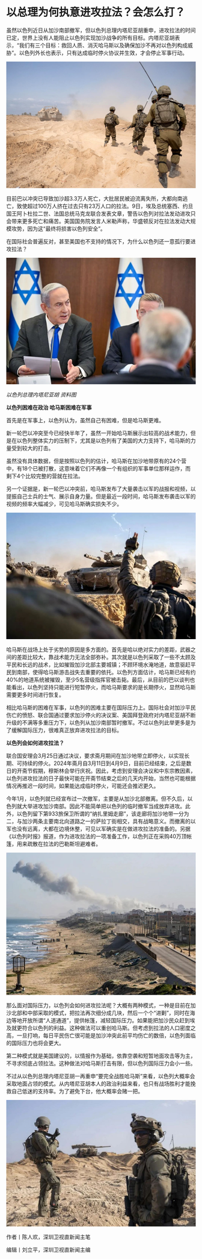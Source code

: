 # ​以总理为何执意进攻拉法？会怎么打？

虽然以色列近日从加沙南部撤军，但以色列总理内塔尼亚胡重申，进攻拉法的时间已定，世界上没有人能阻止以色列实现加沙战争的所有目标。内塔尼亚胡表示，“我们有三个目标：救回人质、消灭哈马斯以及确保加沙不再对以色列构成威胁”。以色列外长也表示，只有达成临时停火协议并生效，才会停止军事行动。

![6ebfa7afa5f3525d6d73a4c59fddfb48.jpg](https://raw.githubusercontent.com/qqhsx/qqnews_image/main/2024/04/10/​以总理为何执意进攻拉法？会怎么打？/6ebfa7afa5f3525d6d73a4c59fddfb48.jpg)

目前巴以冲突已导致加沙超3.3万人死亡，大批居民被迫流离失所，大都向南逃亡，致使超过100万人挤在过去只有23万人口的拉法。9日，埃及总统塞西、约旦国王阿卜杜拉二世、法国总统马克龙联合发表文章，警告以色列对拉法发动进攻只会带来更多死亡和痛苦。美国国务院发言人米勒声称，华盛顿反对在拉法发动大规模攻势，因为这“最终将损害以色列安全”。

在国际社会普遍反对，甚至美国也不支持的情况下，为什么以色列还一意孤行要进攻拉法？

![df0795ae48ca729b141813e9d6a3fd61.jpg](https://raw.githubusercontent.com/qqhsx/qqnews_image/main/2024/04/10/​以总理为何执意进攻拉法？会怎么打？/df0795ae48ca729b141813e9d6a3fd61.jpg)

_以色列总理内塔尼亚胡 资料图_

**以色列困难在政治 哈马斯困难在军事**

首先是在军事上，以色列认为，虽然自己有困难，但是哈马斯更难。

新一轮巴以冲突至今已经快半年了，虽然一开始哈马斯展示出较高的战术能力，但是在以色列整体实力的压制下，尤其是以色列有了美国的大力支持下，哈马斯的力量受到较大的打击。

虽然没有具体数据，但是按照以色列的估计，哈马斯在加沙地带原有的24个营中，有18个已被打散，这意味着它们不再像一个有组织的军事单位那样运作，而剩下4个比较完整的营就在拉法。

另一个证据是，新一轮巴以冲突前，哈马斯发布了大量袭击以军的战报和视频，以提振自己士兵的士气、展示自身力量。但是最近一段时间，哈马斯发布袭击以军的视频的频率大幅减少，可见哈马斯确实损失不少。

![a8a582972acba18991d87151be116ced.jpg](https://raw.githubusercontent.com/qqhsx/qqnews_image/main/2024/04/10/​以总理为何执意进攻拉法？会怎么打？/a8a582972acba18991d87151be116ced.jpg)

哈马斯在战场上处于劣势的原因是多方面的。首先是哈以绝对实力的差距，武器之间的差距比较大，靠战术能力无法全部弥补。其次就是以色列采取了一些不太顾及平民和长远的战术，比如摧毁加沙北部主要城镇；不顾环境水淹地道，故意驱赶平民到南部，使得哈马斯游击战失去重要的依托。以色列方面估计，哈马斯已经有约40%的地道系统被摧毁，至少5名营级指挥官被击毙。最后，从目前的巴以谈判也能看出，以色列坚持只能进行短暂停火，而哈马斯要求的是长期停火，显然哈马斯需要更多时间进行恢复。

相比哈马斯的困难在军事，以色列的困难主要在国际压力上。国际社会对加沙平民伤亡的愤怒、联合国通过要求加沙停火的决议案、美国拜登政府对内塔尼亚胡不断升级的不满等多重压力下，以色列从加沙南部暂时撤军。不过以色列此举更多是为了缓解国际压力，很难真正放弃进攻拉法的目标。

**以色列会如何进攻拉法？**

联合国安理会3月25日通过决议，要求斋月期间在加沙地带立即停火，以实现长期、可持续的停火。2024年斋月自3月11日到4月9日，目前已经结束，之后是数日的开斋节假期，穆斯林会举行庆祝。因此，考虑到安理会决议和中东宗教因素，以色列进攻拉法的日子最快可能在开斋节结束之后的几天内开始，当然也可能根据情况再推迟一段时间，如果能达成临时停火，可能还会推迟更久。

今年1月，以色列就已经宣布过一次撤军，主要是从加沙北部撤离。但不久后，以色列就大举进攻加沙南部。因此不能简单把以色列的临时撤军当成放弃进攻。此外，以色列留下第933旅保卫所谓的“纳扎里姆走廊”，该走廊将加沙地带一分为二，与加沙两条主要南北向道路之一的萨拉丁街相交，具有战略意义。而撤离的以军也没有远离，大都在边境休整，可见以军确实是在做进攻拉法的准备的。另据《以色列时报》报道，作为进攻拉法的一项准备工作，以色列正在采购40万顶帐篷，用来疏散在拉法的巴勒斯坦避难者。

![9c8a56501b4d3f69d66a9890a32f0065.jpg](https://raw.githubusercontent.com/qqhsx/qqnews_image/main/2024/04/10/​以总理为何执意进攻拉法？会怎么打？/9c8a56501b4d3f69d66a9890a32f0065.jpg)

那么面对国际压力，以色列会如何进攻拉法呢？大概有两种模式，一种是目前在加沙北部和中部采取的模式，把拉法再次细分成几块，然后一个个“进剿”，同时在海边等地开放所谓“人道通道”，提供帐篷，减轻国际压力。如果能把加沙民众赶到埃及就更符合以色列的利益。这种做法可以重创哈马斯。但考虑到拉法的人口密度之高，一旦打响，每日平民伤亡很可能是加沙冲突此前平均伤亡的数倍，以色列面临的国际压力也将会更大。

第二种模式就是美国建议的，以情报作为基础，依靠空袭和短暂地面攻击等为主，不寻求彻底占领拉法。这种做法对哈马斯打击有限，但以色列国际压力会小一些。

不过从以色列总理内塔尼亚胡一再重申“要完全战胜哈马斯”来看，以色列大概率会采取地面占领的模式。从内塔尼亚胡本人的政治利益来看，也只有战场胜利才能挽救自己低迷的支持率。为了避免下台，他大概率会赌一把。

![fc5aa3b7c6daf81b2f147fda85428d82.jpg](https://raw.githubusercontent.com/qqhsx/qqnews_image/main/2024/04/10/​以总理为何执意进攻拉法？会怎么打？/fc5aa3b7c6daf81b2f147fda85428d82.jpg)

作者丨陈人欢，深圳卫视直新闻主笔

编辑丨刘立平，深圳卫视直新闻主编

